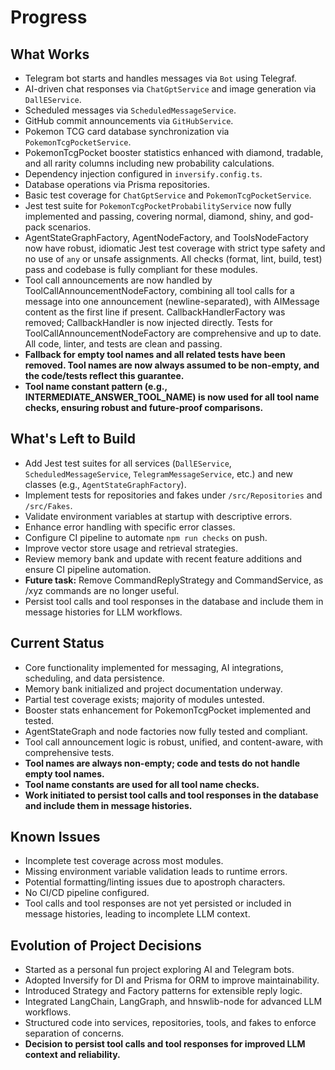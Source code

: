 # Progress

## What Works
- Telegram bot starts and handles messages via `Bot` using Telegraf.
- AI-driven chat responses via `ChatGptService` and image generation via `DallEService`.
- Scheduled messages via `ScheduledMessageService`.
- GitHub commit announcements via `GitHubService`.
- Pokemon TCG card database synchronization via `PokemonTcgPocketService`.
- PokemonTcgPocket booster statistics enhanced with diamond, tradable, and all rarity columns including new probability calculations.
- Dependency injection configured in `inversify.config.ts`.
- Database operations via Prisma repositories.
- Basic test coverage for `ChatGptService` and `PokemonTcgPocketService`.
- Jest test suite for `PokemonTcgPocketProbabilityService` now fully implemented and passing, covering normal, diamond, shiny, and god-pack scenarios.
- AgentStateGraphFactory, AgentNodeFactory, and ToolsNodeFactory now have robust, idiomatic Jest test coverage with strict type safety and no use of `any` or unsafe assignments. All checks (format, lint, build, test) pass and codebase is fully compliant for these modules.
- Tool call announcements are now handled by ToolCallAnnouncementNodeFactory, combining all tool calls for a message into one announcement (newline-separated), with AIMessage content as the first line if present. CallbackHandlerFactory was removed; CallbackHandler is now injected directly. Tests for ToolCallAnnouncementNodeFactory are comprehensive and up to date. All code, linter, and tests are clean and passing.
- **Fallback for empty tool names and all related tests have been removed. Tool names are now always assumed to be non-empty, and the code/tests reflect this guarantee.**
- **Tool name constant pattern (e.g., INTERMEDIATE_ANSWER_TOOL_NAME) is now used for all tool name checks, ensuring robust and future-proof comparisons.**

## What's Left to Build
- Add Jest test suites for all services (`DallEService`, `ScheduledMessageService`, `TelegramMessageService`, etc.) and new classes (e.g., `AgentStateGraphFactory`).
- Implement tests for repositories and fakes under `/src/Repositories` and `/src/Fakes`.
- Validate environment variables at startup with descriptive errors.
- Enhance error handling with specific error classes.
- Configure CI pipeline to automate `npm run checks` on push.
- Improve vector store usage and retrieval strategies.
- Review memory bank and update with recent feature additions and ensure CI pipeline automation.
- **Future task:** Remove CommandReplyStrategy and CommandService, as /xyz commands are no longer useful.
- Persist tool calls and tool responses in the database and include them in message histories for LLM workflows.

## Current Status
- Core functionality implemented for messaging, AI integrations, scheduling, and data persistence.
- Memory bank initialized and project documentation underway.
- Partial test coverage exists; majority of modules untested.
- Booster stats enhancement for PokemonTcgPocket implemented and tested.
- AgentStateGraph and node factories now fully tested and compliant.
- Tool call announcement logic is robust, unified, and content-aware, with comprehensive tests.
- **Tool names are always non-empty; code and tests do not handle empty tool names.**
- **Tool name constants are used for all tool name checks.**
- **Work initiated to persist tool calls and tool responses in the database and include them in message histories.**

## Known Issues
- Incomplete test coverage across most modules.
- Missing environment variable validation leads to runtime errors.
- Potential formatting/linting issues due to apostroph characters.
- No CI/CD pipeline configured.
- Tool calls and tool responses are not yet persisted or included in message histories, leading to incomplete LLM context.

## Evolution of Project Decisions
- Started as a personal fun project exploring AI and Telegram bots.
- Adopted Inversify for DI and Prisma for ORM to improve maintainability.
- Introduced Strategy and Factory patterns for extensible reply logic.
- Integrated LangChain, LangGraph, and hnswlib-node for advanced LLM workflows.
- Structured code into services, repositories, tools, and fakes to enforce separation of concerns.
- **Decision to persist tool calls and tool responses for improved LLM context and reliability.** 